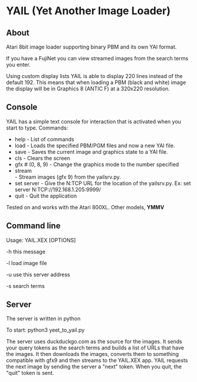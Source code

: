 # YAIL (Yet Another Image Loader)

## About ##
Atari 8bit image loader supporting binary PBM and its own YAI format.

If you have a FujiNet you can view streamed images from the search terms you enter.

Using custom display lists YAIL is able to display 220 lines instead of the default 192. This means that when loading a PBM (black and white) image the display will be in Graphics 8 (ANTIC F) at a 320x220 resolution.

## Console ##
YAIL has a simple text console for interaction that is activated when you start to type.
Commands:

  - help                  - List of commands
  - load <filename>       - Loads the specified PBM/PGM files and now a new YAI file.
  - save <filename>       - Saves the current image and graphics state to a YAI file.
  - cls                   - Clears the screen
  - gfx #  (0, 8, 9)      - Change the graphics mode to the number specified
  - stream <search terms> - Stream images (gfx 9) from the yailsrv.py.
  - set server <url>      - Give the N:TCP URL for the location of the yailsrv.py.
                            Ex: set server N:TCP://192.168.1.205:9999/
  - quit              - Quit the application

Tested on and works with the Atari 800XL.  Other models, **YMMV**

## Command line ##
Usage: YAIL.XEX [OPTIONS]

  -h this message
  
  -l <filename> load image file
  
  -u <url> use this server address
  
  -s <tokens> search terms

## Server ##
The server is written in python 

To start:
  python3 yeet_to_yail.py

The server uses duckduckgo.com as the source for the images.
It sends your query tokens as the search terms and builds a list of URLs that have the images.
It then downloads the images, converts them to something compatible with gfx9 and then streams to the YAIL.XEX app.
YAIL requests the next image by sending the server a "next" token.
When you quit, the "quit" token is sent.
